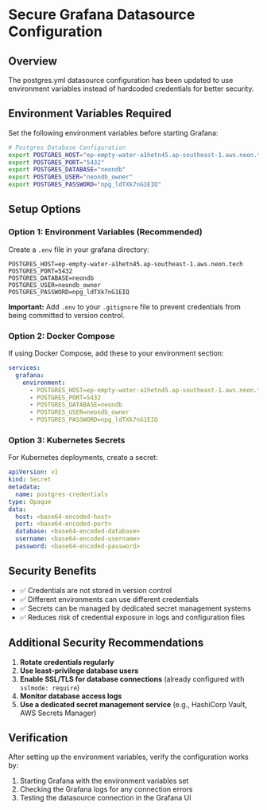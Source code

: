 # Secure Grafana Datasource Configuration

## Overview
The postgres.yml datasource configuration has been updated to use environment variables instead of hardcoded credentials for better security.

## Environment Variables Required

Set the following environment variables before starting Grafana:

```bash
# Postgres Database Configuration
export POSTGRES_HOST="ep-empty-water-a1hetn45.ap-southeast-1.aws.neon.tech"
export POSTGRES_PORT="5432"
export POSTGRES_DATABASE="neondb"
export POSTGRES_USER="neondb_owner"
export POSTGRES_PASSWORD="npg_ldTXk7nG1EIQ"
```

## Setup Options

### Option 1: Environment Variables (Recommended)
Create a `.env` file in your grafana directory:

```env
POSTGRES_HOST=ep-empty-water-a1hetn45.ap-southeast-1.aws.neon.tech
POSTGRES_PORT=5432
POSTGRES_DATABASE=neondb
POSTGRES_USER=neondb_owner
POSTGRES_PASSWORD=npg_ldTXk7nG1EIQ
```

**Important:** Add `.env` to your `.gitignore` file to prevent credentials from being committed to version control.

### Option 2: Docker Compose
If using Docker Compose, add these to your environment section:

```yaml
services:
  grafana:
    environment:
      - POSTGRES_HOST=ep-empty-water-a1hetn45.ap-southeast-1.aws.neon.tech
      - POSTGRES_PORT=5432
      - POSTGRES_DATABASE=neondb
      - POSTGRES_USER=neondb_owner
      - POSTGRES_PASSWORD=npg_ldTXk7nG1EIQ
```

### Option 3: Kubernetes Secrets
For Kubernetes deployments, create a secret:

```yaml
apiVersion: v1
kind: Secret
metadata:
  name: postgres-credentials
type: Opaque
data:
  host: <base64-encoded-host>
  port: <base64-encoded-port>
  database: <base64-encoded-database>
  username: <base64-encoded-username>
  password: <base64-encoded-password>
```

## Security Benefits

- ✅ Credentials are not stored in version control
- ✅ Different environments can use different credentials
- ✅ Secrets can be managed by dedicated secret management systems
- ✅ Reduces risk of credential exposure in logs and configuration files

## Additional Security Recommendations

1. **Rotate credentials regularly**
2. **Use least-privilege database users**
3. **Enable SSL/TLS for database connections** (already configured with `sslmode: require`)
4. **Monitor database access logs**
5. **Use a dedicated secret management service** (e.g., HashiCorp Vault, AWS Secrets Manager)

## Verification

After setting up the environment variables, verify the configuration works by:

1. Starting Grafana with the environment variables set
2. Checking the Grafana logs for any connection errors
3. Testing the datasource connection in the Grafana UI 